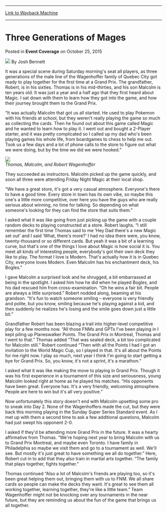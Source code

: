 
---
[Link to Wayback Machine](https://web.archive.org/web/20151127035655/http://magic.wizards.com/en/events/coverage/gpqc15/three-generations-of-mages-2015-10-25)

[_metadata_:author]:- "Josh Bennett"
[_metadata_:description]:- "It was a special scene during Saturday morning's seat all players, as three generations of the male line of the Wagenhoffer family of Quebec City got ready to play together for the first time at a Grand Prix. The grandfather, Robert, is in his sixties. Thomas is in his mid-thirties, and his son Malcolm is ten years old. It was just a year and a half ago that they first heard about Magic. I sat down with them to learn how they got into the game, and how their journey brought them to the Grand Prix."
[_metadata_:generator]:- "Drupal 7 (http://drupal.org)"
[_metadata_:node]:- "820051"
[_metadata_:publish_date]:- "2015-10-25"
[_metadata_:source]:- "div-main-content"
[_metadata_:title]:- "Three Generations of Mages"
[_metadata_:wayback_capture_timestamp]:- "2015-11-27 03:56:55"
[_metadata_:wayback_raw_url]:- "https://web.archive.org/web/20151127035655id_/http://magic.wizards.com/en/events/coverage/gpqc15/three-generations-of-mages-2015-10-25"
[_metadata_:wayback_url]:- "http://magic.wizards.com/en/events/coverage/gpqc15/three-generations-of-mages-2015-10-25"
---


Three Generations of Mages
==========================



 Posted in **Event Coverage**
 on October 25, 2015 






![](https://media.magic.wizards.com/styles/auth_small/public/images/person/authorpic_joshbennett.jpg)
By Josh Bennett











It was a special scene during Saturday morning's seat all players, as three generations of the male line of the Wagenhoffer family of Quebec City got ready to play together for the first time at a Grand Prix. The grandfather, Robert, is in his sixties. Thomas is in his mid-thirties, and his son Malcolm is ten years old. It was just a year and a half ago that they first heard about Magic. I sat down with them to learn how they got into the game, and how their journey brought them to the Grand Prix.


“It was actually Malcolm that got us all started. He used to play Pokemon with his friends at school, but they weren't really playing the game so much as collecting the cards. Then he found out about this game called Magic and he wanted to learn how to play it. I went out and bought a 2-Player starter, and it was pretty complicated so I called up my dad who's been playing games his whole life, from boardgames to chess to help me out. Took us a few days and a lot of phone calls to the store to figure out what we were doing, but by the time we did we were hooked.”


![](https://media.wizards.com/2015/events/gpqc15/gpqc15_three-generations.jpg)  
*Thomas, Malcolm, and Robert Wagenhoffer*


They succeeded as instructors. Malcolm picked up the game quickly, and soon all three were attending Friday Night Magic at their local shop.


“We have a great store, it's got a very casual atmosphere. Everyone's there to have a good time. Every store in town has its own vibe, so maybe this one's a little more competitive, over here you have the guys who are really serious about winning, no time for talking. So depending on what someone's looking for they can find the store that suits them.”


I asked what it was like going from just picking up the game with a couple random decks to playing constructed at a store. Robert laughs. “I still remember the first time Thomas said to me ‘Hey Dad there's a new Magic set out' and I said ‘What, there's more?' I had no idea there were, you know, twenty-thousand or so different cards. But yeah it was a bit of a learning curve, but that's one of the things I love about Magic is how social it is. You meet all kinds of interesting people, everybody's got their own deck they like to play. The format I love is Modern. That's actually how it is in Quebec City, everyone loves Modern. Even Malcolm has his enchantment deck, his Bogles.”


I gave Malcolm a surprised look and he shrugged, a bit embarrassed at being in the spotlight. I asked him how he did when he played Bogles, and his dad rescued him from cross-examination. “Oh he wins a fair bit. People are always a little surprised.” Robert nodded along, beaming at his grandson. “It's fun to watch someone smiling – everyone is very friendly and polite, but you know, smiling because he's playing against a kid, and then suddenly he realizes he's losing and the smile goes down just a little bit.”


Grandfather Robert has been blazing a trail into higher-level competitive play for a few months now. “All those FNMs and GPTs I've been playing in I kept piling up Planeswalker Points. The Grand Prix in Montreal, Thomas and I went to that.” Thomas added “That was sealed deck, a bit too complicated for Malcolm still.” Robert continued “Then with all the Points I had I got an invitation to the World Magic Cup, so I played in that. It's all about the Points for me right now. I play so much, next year I think I'm going to start getting a bye for Grand Prix. So, you know, it's not a sprint, it's a marathon.”


I asked what it was like making the move to playing in Grand Prix. Though it was his first experience in a tournament of this size and seriousness, young Malcolm looked right at home as he played his matches. “His opponents have been great. Everyone has. It's a very friendly, welcoming atmosphere. People are here to win but it's all very positive.”


Now unfortunately this story doesn't end with Malcolm upsetting some pro to sneak into Day 2. None of the Wagenhoffers made the cut, but they were back this morning playing in the Sunday Super Series Standard event. As I met up with them a second time to ask a few additional questions, Malcolm had just swept his opponent 2-0.


I asked if they'd be attending more Grand Prix in the future. It was a hearty affirmative from Thomas. “We're hoping next year to bring Malcolm with us to Grand Prix Montreal, and maybe even Toronto. I have family in Philadelphia so maybe we visit them and go to a tournament as well. We'll see. But mostly it's just great to have something we all do together.” Here, Robert cut in to add that they also train in martial arts together. “The family that plays together, fights together.”


Thomas continued “Also a lot of Malcolm's friends are playing too, so it's been great helping them out, bringing them with us to FNM. We all share cards so people can make the decks they want. It's great to see them all working together, learning together, they're like a little team.” Team Wagenhoffer might not be knocking over any tournaments in the near future, but they are reminding us about the fun of the game that brings us all together.







